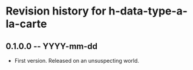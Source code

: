 # Revision history for h-data-type-a-la-carte

## 0.1.0.0 -- YYYY-mm-dd

* First version. Released on an unsuspecting world.

